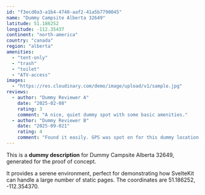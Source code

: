 ```yaml
---
id: "f3ecd0a3-a1b4-4740-aaf2-41a5b7790045"
name: "Dummy Campsite Alberta 32649"
latitude: 51.186252
longitude: -112.35437
continent: "north-america"
country: "canada"
region: "alberta"
amenities:
  - "tent-only"
  - "trash"
  - "toilet"
  - "ATV-access"
images:
  - "https://res.cloudinary.com/demo/image/upload/v1/sample.jpg"
reviews:
  - author: "Dummy Reviewer A"
    date: "2025-02-08"
    rating: 3
    comment: "A nice, quiet dummy spot with some basic amenities."
  - author: "Dummy Reviewer B"
    date: "2025-09-021"
    rating: 4
    comment: "Found it easily. GPS was spot on for this dummy location."
---
```


This is a **dummy description** for Dummy Campsite Alberta 32649, generated for the proof of concept.

It provides a serene environment, perfect for demonstrating how SvelteKit can handle a large number of static pages. The coordinates are 51.186252, -112.354370.
